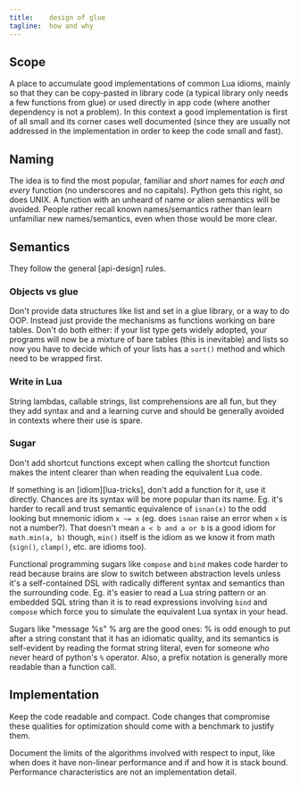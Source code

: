 ```yaml
---
title:    design of glue
tagline:  how and why
---
```


## Scope

A place to accumulate good implementations of common Lua idioms, mainly so
that they can be copy-pasted in library code (a typical library only needs
a few functions from glue) or used directly in app code (where another
dependency is not a problem). In this context a good implementation is first
of all small and its corner cases well documented (since they are usually not
addressed in the implementation in order to keep the code small and fast).

## Naming

The idea is to find the most popular, familiar and _short_ names for _each
and every_ function (no underscores and no capitals). Python gets this right,
so does UNIX. A function with an unheard of name or alien semantics will be
avoided. People rather recall known names/semantics rather than learn
unfamiliar new names/semantics, even when those would be more clear.

## Semantics

They follow the general [api-design] rules.

### Objects vs glue

Don't provide data structures like list and set in a glue library, or a way
to do OOP. Instead just provide the mechanisms as functions working on bare
tables. Don't do both either: if your list type gets widely adopted, your
programs will now be a mixture of bare tables (this is inevitable) and lists
so now you have to decide which of your lists has a `sort()` method and which
need to be wrapped first.

### Write in Lua

String lambdas, callable strings, list comprehensions are all fun, but they
they add syntax and and a learning curve and should be generally avoided in
contexts where their use is spare.

### Sugar

Don't add shortcut functions except when calling the shortcut function makes
the intent clearer than when reading the equivalent Lua code.

If something is an [idiom][lua-tricks], don't add a function for it, use it
directly. Chances are its syntax will be more popular than its name. Eg. it's
harder to recall and trust semantic equivalence of `isnan(x)` to the odd
looking but mnemonic idiom `x ~= x` (eg. does `isnan` raise an error when `x`
is not a number?). That doesn't mean `a < b and a or b` is a good idiom for
`math.min(a, b)` though, `min()` itself is the idiom as we know it from math
(`sign()`, `clamp()`, etc. are idioms too).

Functional programming sugars like `compose` and `bind` makes code harder to
read because brains are slow to switch between abstraction levels unless it's
a self-contained DSL with radically different syntax and semantics than the
surrounding code. Eg. it's easier to read a Lua string pattern or an embedded
SQL string than it is to read expressions involving `bind` and `compose`
which force you to simulate the equivalent Lua syntax in your head.

Sugars like "message %s" % arg are the good ones: % is odd enough to put after
a string constant that it has an idiomatic quality, and its semantics is
self-evident by reading the format string literal, even for someone who never
heard of python's `%` operator. Also, a prefix notation is generally more
readable than a function call.

## Implementation

Keep the code readable and compact. Code changes that compromise these
qualities for optimization should come with a benchmark to justify them.

Document the limits of the algorithms involved with respect to input, like
when does it have non-linear performance and if and how it is stack bound.
Performance characteristics are not an implementation detail.
